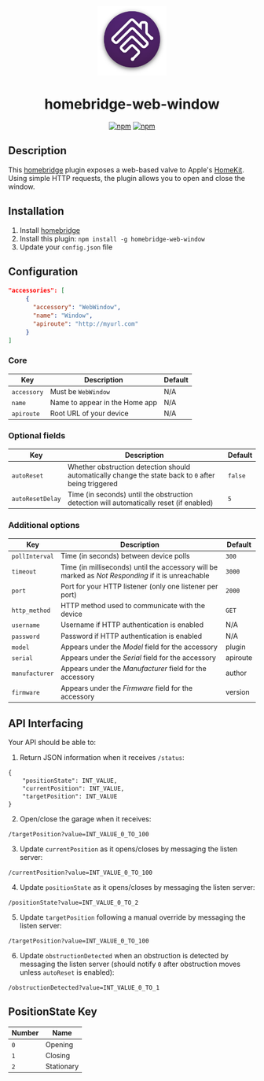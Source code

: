 <p align="center">
  <a href="https://github.com/homebridge/homebridge"><img src="https://raw.githubusercontent.com/homebridge/branding/master/logos/homebridge-color-round-stylized.png" height="140"></a>
</p>

<span align="center">

# homebridge-web-window

[![npm](https://img.shields.io/npm/v/homebridge-web-window.svg)](https://www.npmjs.com/package/homebridge-web-window) [![npm](https://img.shields.io/npm/dt/homebridge-web-window.svg)](https://www.npmjs.com/package/homebridge-web-window)

</span>

## Description

This [homebridge](https://github.com/homebridge/homebridge) plugin exposes a web-based valve to Apple's [HomeKit](http://www.apple.com/ios/home/). Using simple HTTP requests, the plugin allows you to open and close the window.

## Installation

1. Install [homebridge](https://github.com/homebridge/homebridge#installation)
2. Install this plugin: `npm install -g homebridge-web-window`
3. Update your `config.json` file

## Configuration

```json
"accessories": [
     {
       "accessory": "WebWindow",
       "name": "Window",
       "apiroute": "http://myurl.com"
     }
]
```

### Core
| Key | Description | Default |
| --- | --- | --- |
| `accessory` | Must be `WebWindow` | N/A |
| `name` | Name to appear in the Home app | N/A |
| `apiroute` | Root URL of your device | N/A |

### Optional fields
| Key | Description | Default |
| --- | --- | --- |
| `autoReset` | Whether obstruction detection should automatically change the state back to `0` after being triggered | `false` |
| `autoResetDelay` | Time (in seconds) until the obstruction detection will automatically reset (if enabled) | `5` |

### Additional options
| Key | Description | Default |
| --- | --- | --- |
| `pollInterval` | Time (in seconds) between device polls | `300` |
| `timeout` | Time (in milliseconds) until the accessory will be marked as _Not Responding_ if it is unreachable | `3000` |
| `port` | Port for your HTTP listener (only one listener per port) | `2000` |
| `http_method` | HTTP method used to communicate with the device | `GET` |
| `username` | Username if HTTP authentication is enabled | N/A |
| `password` | Password if HTTP authentication is enabled | N/A |
| `model` | Appears under the _Model_ field for the accessory | plugin |
| `serial` | Appears under the _Serial_ field for the accessory | apiroute |
| `manufacturer` | Appears under the _Manufacturer_ field for the accessory | author |
| `firmware` | Appears under the _Firmware_ field for the accessory | version |

## API Interfacing

Your API should be able to:

1. Return JSON information when it receives `/status`:
```
{
    "positionState": INT_VALUE,
    "currentPosition": INT_VALUE,
    "targetPosition": INT_VALUE
}
```

2. Open/close the garage when it receives:
```
/targetPosition?value=INT_VALUE_0_TO_100
```

3. Update `currentPosition` as it opens/closes by messaging the listen server:
```
/currentPosition?value=INT_VALUE_0_TO_100
```

4. Update `positionState` as it opens/closes by messaging the listen server:
```
/positionState?value=INT_VALUE_0_TO_2
```

5. Update `targetPosition` following a manual override by messaging the listen server:
```
/targetPosition?value=INT_VALUE_0_TO_100
```

6. Update `obstructionDetected` when an obstruction is detected by messaging the listen server (should notify `0` after obstruction moves unless `autoReset` is enabled):
```
/obstructionDetected?value=INT_VALUE_0_TO_1
```

## PositionState Key

| Number | Name |
| --- | --- |
| `0` | Opening |
| `1` | Closing |
| `2` | Stationary |
